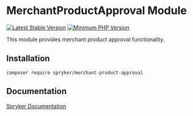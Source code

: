 # MerchantProductApproval Module
[![Latest Stable Version](https://poser.pugx.org/spryker/merchant-product-approval/v/stable.svg)](https://packagist.org/packages/spryker/merchant-product-approval)
[![Minimum PHP Version](https://img.shields.io/badge/php-%3E%3D%208.0-8892BF.svg)](https://php.net/)

This module provides merchant product approval functionality.

## Installation

```
composer require spryker/merchant-product-approval
```

## Documentation

[Spryker Documentation](https://docs.spryker.com)
